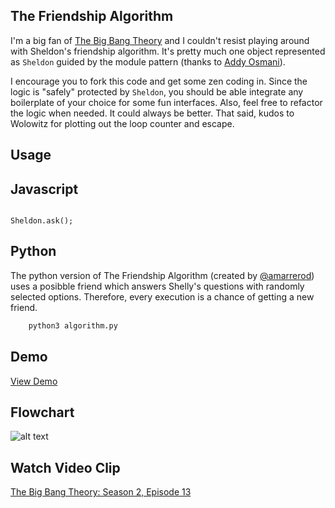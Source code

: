 ## The Friendship Algorithm

I'm a big fan of [The Big Bang Theory](http://www.cbs.com/shows/big_bang_theory/) and I couldn't resist playing around with Sheldon's friendship algorithm. It's pretty much one object represented as ```Sheldon``` guided by the module pattern (thanks to [Addy Osmani](http://addyosmani.com/resources/essentialjsdesignpatterns/book/#modulepatternjavascript)).

I encourage you to fork this code and get some zen coding in. Since the logic is "safely" protected by ```Sheldon```, you should be able integrate any boilerplate of your choice for some fun interfaces. Also, feel free to refactor the logic when needed. It could always be better. That said, kudos to Wolowitz for plotting out the loop counter and escape.

Usage
--------------
## Javascript
<code>
Sheldon.ask();
</code>

## Python
The python version of The Friendship Algorithm (created by [@amarrerod](https://github.com/amarrerod)) uses a posibble friend which answers Shelly's questions with randomly selected options. Therefore, every execution is a chance of getting a new friend.

```sh
    python3 algorithm.py
```





Demo
--------------
[View Demo](https://www.marklreyes.com/the-friendship-algorithm-in-javascript/)

Flowchart
--------------
![alt text](https://www.marklreyes.com/wp-content/uploads/2023/12/Screenshot-2023-12-12-at-2.43.13%E2%80%AFPM-1024x809.png)

Watch Video Clip
--------------
[The Big Bang Theory: Season 2, Episode 13](https://www.youtube.com/watch?v=k0xgjUhEG3U)

